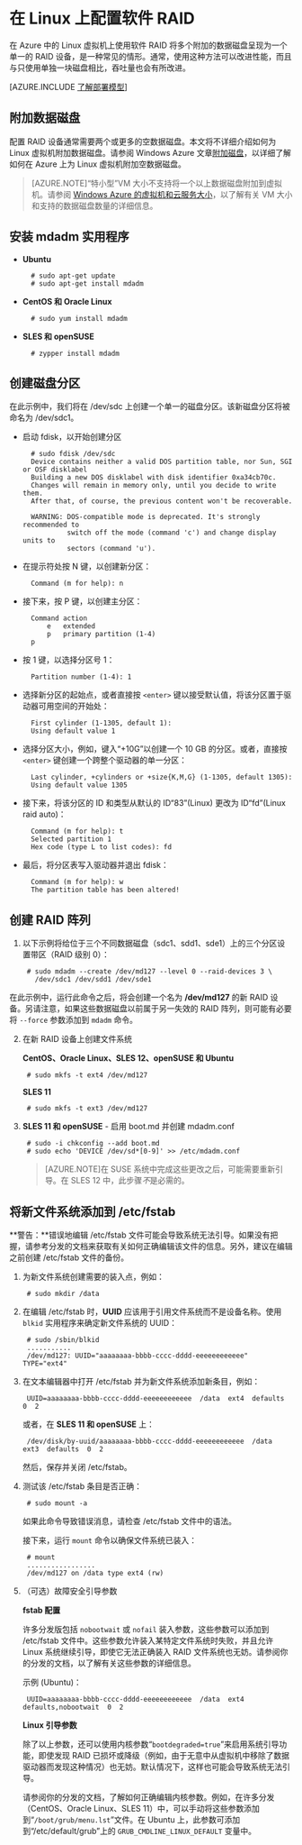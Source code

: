 <properties 
	pageTitle="在运行 Linux 的虚拟机上配置软件 RAID | Windows Azure" 
	description="了解如何使用 mdadm 在 Azure 中的 Linux 上配置 RAID。" 
	services="virtual-machines" 
	documentationCenter="" 
	authors="szarkos" 
	writer="szark" 
	manager="timlt" 
	editor=""
	tag="azure-service-management,azure-resource-manager" />

<tags 
	ms.service="virtual-machines" 
	ms.date="07/29/2015" 
	wacn.date="11/12/2015"/>



# 在 Linux 上配置软件 RAID
在 Azure 中的 Linux 虚拟机上使用软件 RAID 将多个附加的数据磁盘呈现为一个单一的 RAID 设备，是一种常见的情形。通常，使用这种方法可以改进性能，而且与只使用单独一块磁盘相比，吞吐量也会有所改进。

[AZURE.INCLUDE [了解部署模型](../includes/learn-about-deployment-models-include.md)]

## 附加数据磁盘
配置 RAID 设备通常需要两个或更多的空数据磁盘。本文将不详细介绍如何为 Linux 虚拟机附加数据磁盘。请参阅 Windows Azure 文章[附加磁盘](/documentation/articles/storage-windows-attach-disk/#attachempty)，以详细了解如何在 Azure 上为 Linux 虚拟机附加空数据磁盘。

>[AZURE.NOTE]“特小型”VM 大小不支持将一个以上数据磁盘附加到虚拟机。请参阅 [Windows Azure 的虚拟机和云服务大小](http://msdn.microsoft.com/zh-cn/library/azure/dn197896.aspx)，以了解有关 VM 大小和支持的数据磁盘数量的详细信息。


## 安装 mdadm 实用程序

- **Ubuntu**

		# sudo apt-get update
		# sudo apt-get install mdadm

- **CentOS 和 Oracle Linux**

		# sudo yum install mdadm

- **SLES 和 openSUSE**

		# zypper install mdadm


## 创建磁盘分区
在此示例中，我们将在 /dev/sdc 上创建一个单一的磁盘分区。该新磁盘分区将被命名为 /dev/sdc1。

- 启动 fdisk，以开始创建分区

		# sudo fdisk /dev/sdc
		Device contains neither a valid DOS partition table, nor Sun, SGI or OSF disklabel
		Building a new DOS disklabel with disk identifier 0xa34cb70c.
		Changes will remain in memory only, until you decide to write them.
		After that, of course, the previous content won't be recoverable.

		WARNING: DOS-compatible mode is deprecated. It's strongly recommended to
				 switch off the mode (command 'c') and change display units to
				 sectors (command 'u').

- 在提示符处按 N 键，以创建新分区：

		Command (m for help): n

- 接下来，按 P 键，以创建主分区：

		Command action
			e   extended
			p   primary partition (1-4)
		p

- 按 1 键，以选择分区号 1：

		Partition number (1-4): 1

- 选择新分区的起始点，或者直接按 `<enter>` 键以接受默认值，将该分区置于驱动器可用空间的开始处：

		First cylinder (1-1305, default 1):
		Using default value 1

- 选择分区大小，例如，键入“+10G”以创建一个 10 GB 的分区。或者，直接按 `<enter>` 键创建一个跨整个驱动器的单一分区：

		Last cylinder, +cylinders or +size{K,M,G} (1-1305, default 1305): 
		Using default value 1305

- 接下来，将该分区的 ID 和类型从默认的 ID“83”(Linux) 更改为 ID“fd”(Linux raid auto)：

		Command (m for help): t
		Selected partition 1
		Hex code (type L to list codes): fd

- 最后，将分区表写入驱动器并退出 fdisk：

		Command (m for help): w
		The partition table has been altered!


## 创建 RAID 阵列

1. 以下示例将给位于三个不同数据磁盘（sdc1、sdd1、sde1）上的三个分区设置带区（RAID 级别 0）：

		# sudo mdadm --create /dev/md127 --level 0 --raid-devices 3 \
		  /dev/sdc1 /dev/sdd1 /dev/sde1

在此示例中，运行此命令之后，将会创建一个名为 **/dev/md127** 的新 RAID 设备。另请注意，如果这些数据磁盘以前属于另一失效的 RAID 阵列，则可能有必要将 `--force` 参数添加到 `mdadm` 命令。


2. 在新 RAID 设备上创建文件系统

	**CentOS、Oracle Linux、SLES 12、openSUSE 和 Ubuntu**

		# sudo mkfs -t ext4 /dev/md127

	**SLES 11**

		# sudo mkfs -t ext3 /dev/md127

3. **SLES 11 和 openSUSE** - 启用 boot.md 并创建 mdadm.conf

		# sudo -i chkconfig --add boot.md
		# sudo echo 'DEVICE /dev/sd*[0-9]' >> /etc/mdadm.conf

	>[AZURE.NOTE]在 SUSE 系统中完成这些更改之后，可能需要重新引导。在 SLES 12 中，此步骤*不*是必需的。


## 将新文件系统添加到 /etc/fstab

**警告：**错误地编辑 /etc/fstab 文件可能会导致系统无法引导。如果没有把握，请参考分发的文档来获取有关如何正确编辑该文件的信息。另外，建议在编辑之前创建 /etc/fstab 文件的备份。

1. 为新文件系统创建需要的装入点，例如：

		# sudo mkdir /data

2. 在编辑 /etc/fstab 时，**UUID** 应该用于引用文件系统而不是设备名称。使用 `blkid` 实用程序来确定新文件系统的 UUID：

		# sudo /sbin/blkid
		...........
		/dev/md127: UUID="aaaaaaaa-bbbb-cccc-dddd-eeeeeeeeeeee" TYPE="ext4"

3. 在文本编辑器中打开 /etc/fstab 并为新文件系统添加新条目，例如：

		UUID=aaaaaaaa-bbbb-cccc-dddd-eeeeeeeeeeee  /data  ext4  defaults  0  2

	或者，在 **SLES 11 和 openSUSE** 上：

		/dev/disk/by-uuid/aaaaaaaa-bbbb-cccc-dddd-eeeeeeeeeeee  /data  ext3  defaults  0  2

	然后，保存并关闭 /etc/fstab。

4. 测试该 /etc/fstab 条目是否正确：

		# sudo mount -a

	如果此命令导致错误消息，请检查 /etc/fstab 文件中的语法。

	接下来，运行 `mount` 命令以确保文件系统已装入：

		# mount
		.................
		/dev/md127 on /data type ext4 (rw)

5. （可选）故障安全引导参数

	**fstab 配置**

	许多分发版包括 `nobootwait` 或 `nofail` 装入参数，这些参数可以添加到 /etc/fstab 文件中。这些参数允许装入某特定文件系统时失败，并且允许 Linux 系统继续引导，即使它无法正确装入 RAID 文件系统也无妨。请参阅你的分发的文档，以了解有关这些参数的详细信息。

	示例 (Ubuntu)：

		UUID=aaaaaaaa-bbbb-cccc-dddd-eeeeeeeeeeee  /data  ext4  defaults,nobootwait  0  2

	**Linux 引导参数**

	除了以上参数，还可以使用内核参数“`bootdegraded=true`”来启用系统引导功能，即使发现 RAID 已损坏或降级（例如，由于无意中从虚拟机中移除了数据驱动器而发现这种情况）也无妨。默认情况下，这样也可能会导致系统无法引导。

	请参阅你的分发的文档，了解如何正确编辑内核参数。例如，在许多分发（CentOS、Oracle Linux、SLES 11）中，可以手动将这些参数添加到“`/boot/grub/menu.lst`”文件。在 Ubuntu 上，此参数可添加到“/etc/default/grub”上的 `GRUB_CMDLINE_LINUX_DEFAULT` 变量中。

 

<!---HONumber=79-->